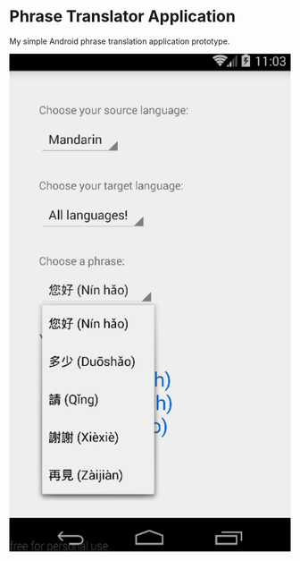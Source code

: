# Phrase Translator Application
My simple Android phrase translation application prototype.

![interface screenshot](demo.png "Sample screen.")
